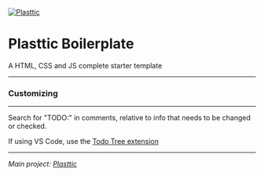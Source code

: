 [![Plasttic](https://plasttic.dev/assets/img/social/default-banner-1200_630.png)](https://plasttic.dev)

# Plasttic Boilerplate

A HTML, CSS and JS complete starter template

---

### Customizing

---

Search for "TODO:" in comments, relative to info that needs to be changed or checked.

If using VS Code, use the [Todo Tree extension](https://marketplace.visualstudio.com/items?itemName=Gruntfuggly.todo-tree)

---

_Main project: [Plasttic](https://github.com/tojeiro-me/Plasttic)_
